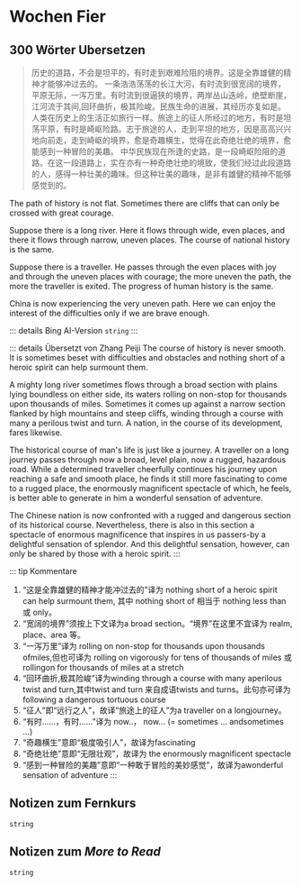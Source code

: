 # Wochen Fier

## 300 Wörter Ubersetzen

> 历史的道路，不会是坦平的，有时走到艰难险阻的境界。这是全靠雄健的精神才能够冲过去的。
> 一条浩浩荡荡的长江大河，有时流到很宽阔的境界，平原无际，一泻万里。有时流到很逼狭的境界，两岸丛山迭岭，绝壁断崖，江河流于其间,回环曲折，极其险峻。民族生命的进展，其经历亦复如是。
> 人类在历史上的生活正如旅行一样。旅途上的征人所经过的地方，有时是坦荡平原，有时是崎岖险路。志于旅途的人，走到平坦的地方，因是高高兴兴地向前走，走到崎岖的境界，愈是奇趣横生，觉得在此奇绝壮绝的境界，愈能感到一种冒险的美趣。
> 中华民族现在所逢的史路，是一段崎岖险阻的道路。在这一段道路上，实在亦有一种奇绝壮绝的境致，使我们经过此段道路的人，感得一种壮美的趣味。但这种壮美的趣味，是非有雄健的精神不能够感觉到的。

The path of history is not flat. Sometimes there are cliffs that can only be crossed with great courage.

Suppose there is a long river. Here it flows through wide, even places, and there it flows through narrow, uneven places. The course of national history is the same.

Suppose there is a traveller. He passes through the even places with joy and through the uneven places with courage; the more uneven the path, the more the traveller is exited. The progress of human history is the same.

China is now experiencing the very uneven path. Here we can enjoy the interest of the difficulties only if we are brave enough.

::: details Bing AI-Version
`string`
:::

::: details Übersetzt von Zhang Peiji
The course of history is never smooth. It is sometimes beset with difficulties and obstacles and nothing short of a heroic spirit can help surmount them.

A mighty long river sometimes flows through a broad section with plains lying boundless on either side, its waters rolling on non-stop for thousands upon thousands of miles. Sometimes it comes up against a narrow section flanked by high mountains and steep cliffs, winding through a course with many a perilous twist and turn. A nation, in the course of its development, fares likewise.

The historical course of man's life is just like a journey. A traveller on a long journey passes through now a broad, level plain, now a rugged, hazardous road. While a determined traveller cheerfully continues his journey upon reaching a safe and smooth place, he finds it still more fascinating to come to a rugged place, the enormously magnificent spectacle of which, he feels, is better able to generate in him a wonderful sensation of adventure.

The Chinese nation is now confronted with a rugged and dangerous section of its historical course. Nevertheless, there is also in this section a spectacle of enormous magnificence that inspires in us passers-by a delightful sensation of splendor. And this delightful sensation, however, can only be shared by those with a heroic spirit.
:::

::: tip Kommentare
1. “这是全靠雄健的精神才能冲过去的”译为 nothing short of a heroic spirit can help surmount them, 其中 nothing short of 相当于 nothing less than 或 only。
2. “宽阔的境界”须按上下文译为a broad section。“境界”在这里不宜译为 realm, place、area 等。
3. “一泻万里”译为 rolling on non-stop for thousands upon thousands ofmiles,但也可译为 rolling on vigorously for tens of thousands of miles 或rollingon for thousands of miles at a stretch
4. “回环曲折,极其险峻”译为winding through a course with many aperilous twist and turn,其中twist and turn 来自成语twists and turns。此句亦可译为 following a dangerous tortuous course
5. “征人”即“远行之人”，故译“旅途上的征人”为a traveller on a longjourney。
6. “有时……，有时……”译为 now..， now... (= sometimes ... andsometimes ...)
7. “奇趣横生”意即“极度吸引人”，故译为fascinating
8. “奇绝壮绝”意即“无限壮观”，故译为 the enormously magnificent spectacle
9. “感到一种冒险的美趣”意即“一种敢于冒险的美妙感觉”，故译为awonderful sensation of adventure
:::

## Notizen zum Fernkurs

`string`

## Notizen zum *More to Read*

`string`
